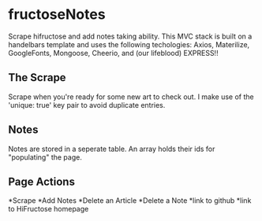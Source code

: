 # fructoseNotes
Scrape hifructose and add notes taking ability. This MVC stack is built on a handelbars template and uses the following techologies: Axios, Materilize, GoogleFonts, Mongoose, Cheerio, and (our lifeblood) EXPRESS!! 

## The Scrape
Scrape when you're ready for some new art to check out. I make use of the 'unique: true' key pair to avoid duplicate entries.  
## Notes
Notes are stored in a seperate table. An array holds their ids for "populating" the page.  

## Page Actions
*Scrape
*Add Notes
*Delete an Article
*Delete a Note
*link to github
*link to HiFructose homepage
